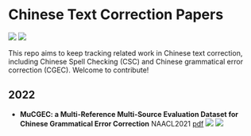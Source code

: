 # Chinese Text Correction Papers

![](https://img.shields.io/github/last-commit/nghuyong/Chinese-text-correction-papers?color=green)  ![](https://img.shields.io/badge/PRs-Welcome-red) 

This repo aims to keep tracking related work in Chinese text correction, including Chinese Spell Checking (CSC) and Chinese grammatical error correction (CGEC).
Welcome to contribute!

## 2022
- **MuCGEC: a Multi-Reference Multi-Source Evaluation Dataset for Chinese Grammatical Error Correction** NAACL2021 [pdf](https://arxiv.org/pdf/2204.10994.pdf) ![](https://img.shields.io/badge/CGEC-blue) ![](https://img.shields.io/badge/DataSet-red) 
